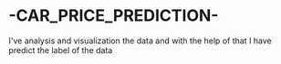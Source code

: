 # -CAR_PRICE_PREDICTION-
I've analysis and visualization the data and with the help of that I have predict the label of the data 
